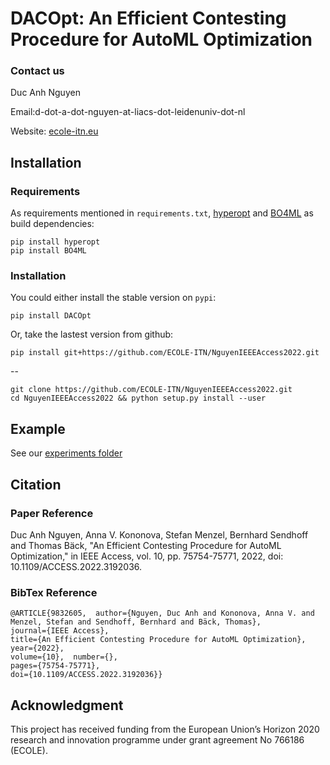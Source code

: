 # DACOpt: An Efficient Contesting Procedure for AutoML Optimization

### Contact us

Duc Anh Nguyen

Email:d-dot-a-dot-nguyen-at-liacs-dot-leidenuniv-dot-nl

Website: [ecole-itn.eu](https://ecole-itn.eu/)
## Installation
### Requirements

As requirements  mentioned in `requirements.txt`, [hyperopt](https://github.com/hyperopt/hyperopt) and [BO4ML](https://github.com/ECOLE-ITN/NguyenSSCI2021) as build dependencies:

```shell
pip install hyperopt
pip install BO4ML
```
### Installation

You could either install the stable version on `pypi`:

```shell
pip install DACOpt
```

Or, take the lastest version from github:

```shell
pip install git+https://github.com/ECOLE-ITN/NguyenIEEEAccess2022.git
```
--
```shell
git clone https://github.com/ECOLE-ITN/NguyenIEEEAccess2022.git
cd NguyenIEEEAccess2022 && python setup.py install --user
```

## Example

See our [experiments folder](https://github.com/ECOLE-ITN/NguyenIEEEAccess2022/tree/main/Experiments)

## Citation
### Paper Reference

Duc Anh Nguyen, Anna V. Kononova, Stefan Menzel, Bernhard Sendhoff and Thomas Bäck, "An Efficient Contesting Procedure for AutoML Optimization," in IEEE Access, vol. 10, pp. 75754-75771, 2022, doi: 10.1109/ACCESS.2022.3192036.

### BibTex Reference
    @ARTICLE{9832605,  author={Nguyen, Duc Anh and Kononova, Anna V. and Menzel, Stefan and Sendhoff, Bernhard and Bäck, Thomas},  
    journal={IEEE Access},   
    title={An Efficient Contesting Procedure for AutoML Optimization},   
    year={2022},  
    volume={10},  number={},  
    pages={75754-75771},  
    doi={10.1109/ACCESS.2022.3192036}}
## Acknowledgment

This project has received funding from the European Union’s Horizon 2020 research and innovation programme under grant agreement No 766186 (ECOLE).
